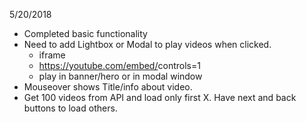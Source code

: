 5/20/2018

- Completed basic functionality
- Need to add Lightbox or Modal to play videos when clicked.
	* iframe
	* https://youtube.com/embed/<videoId>controls=1
	* play in banner/hero or in modal window
- Mouseover shows Title/info about video.
- Get 100 videos from API and load only first X.  Have next and back buttons to load others. 
